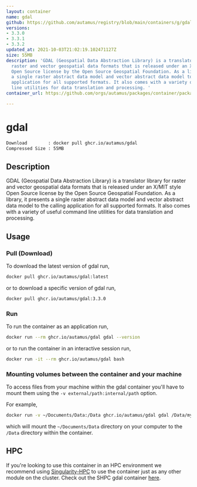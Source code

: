 ```yaml
---
layout: container
name: gdal
github: https://github.com/autamus/registry/blob/main/containers/g/gdal/spack.yaml
versions:
- 3.3.0
- 3.3.1
- 3.3.2
updated_at: 2021-10-03T21:02:19.102471127Z
size: 55MB
description: 'GDAL (Geospatial Data Abstraction Library) is a translator library for
  raster and vector geospatial data formats that is released under an X/MIT style
  Open Source license by the Open Source Geospatial Foundation. As a library, it presents
  a single raster abstract data model and vector abstract data model to the calling
  application for all supported formats. It also comes with a variety of useful command
  line utilities for data translation and processing. '
container_url: https://github.com/orgs/autamus/packages/container/package/gdal

---
```

# gdal
```bash 
Download        : docker pull ghcr.io/autamus/gdal
Compressed Size : 55MB
```

## Description
GDAL (Geospatial Data Abstraction Library) is a translator library for raster and vector geospatial data formats that is released under an X/MIT style Open Source license by the Open Source Geospatial Foundation. As a library, it presents a single raster abstract data model and vector abstract data model to the calling application for all supported formats. It also comes with a variety of useful command line utilities for data translation and processing. 

## Usage
### Pull (Download)
To download the latest version of gdal run,

```bash
docker pull ghcr.io/autamus/gdal:latest
```

or to download a specific version of gdal run,

```bash
docker pull ghcr.io/autamus/gdal:3.3.0
```
### Run
To run the container as an application run,
```bash
docker run --rm ghcr.io/autamus/gdal gdal --version
```

or to run the container in an interactive session run,
```bash
docker run -it --rm ghcr.io/autamus/gdal bash
```

### Mounting volumes between the container and your machine
To access files from your machine within the gdal container you'll have to mount them using the `-v external/path:internal/path` option.

For example,
```bash
docker run -v ~/Documents/Data:/Data ghcr.io/autamus/gdal gdal /Data/myData.csv
```
which will mount the `~/Documents/Data` directory on your computer to the `/Data` directory within the container.

## HPC
If you're looking to use this container in an HPC environment we recommend using [Singularity-HPC](https://singularity-hpc.readthedocs.io) to use the container just as any other module on the cluster. Check out the SHPC gdal container [here](https://singularityhub.github.io/singularity-hpc/r/ghcr.io-autamus-gdal/).